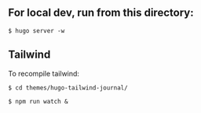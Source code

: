 ## For local dev, run from this directory: 

`$ hugo server -w`


## Tailwind

To recompile tailwind:
```
$ cd themes/hugo-tailwind-journal/

$ npm run watch &
```

